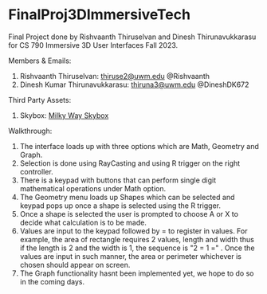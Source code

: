 # FinalProj3DImmersiveTech

Final Project done by Rishvaanth Thiruselvan and Dinesh Thirunavukkarasu for CS 790 Immersive 3D User Interfaces Fall 2023.

Members & Emails:

1. Rishvaanth Thiruselvan: <thiruse2@uwm.edu> @Rishvaanth
2. Dinesh Kumar Thirunavukkarasu: <thiruna3@uwm.edu> @DineshDK672

Third Party Assets:

1. Skybox: [Milky Way Skybox](https://assetstore.unity.com/packages/2d/textures-materials/milky-way-skybox-94001)

Walkthrough:

1. The interface loads up with three options which are Math, Geometry and Graph.
2. Selection is done using RayCasting and using R trigger on the right controller.
3. There is a keypad with buttons that can perform single digit mathematical operations under Math option.
4. The Geometry menu loads up Shapes which can be selected and keypad pops up once a shape is selected using the R trigger.
5. Once a shape is selected the user is prompted to choose A or X to decide what calculation is to be made.
6. Values are input to the keypad followed by = to register in values. For example, the area of rectangle requires 2 values, length and width thus if the length is 2 and the width is 1, the sequence is "2 = 1 =" . Once the values are input in such manner, the area or perimeter whichever is chosen should appear on screen.
7. The Graph functionality hasnt been implemented yet, we hope to do so in the coming days.
